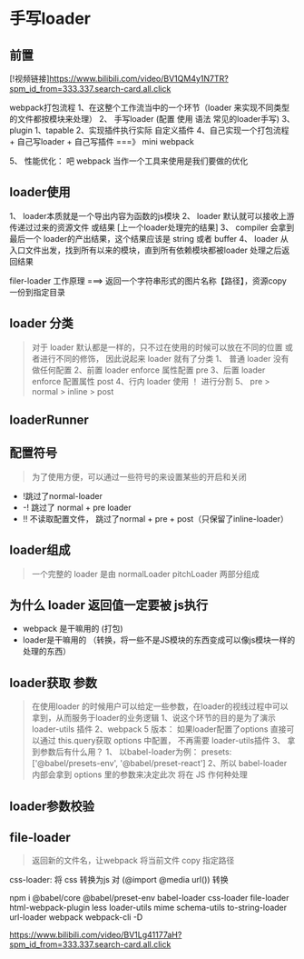 # 手写loader

## 前置

[!视频链接]<https://www.bilibili.com/video/BV1QM4y1N7TR?spm_id_from=333.337.search-card.all.click>

webpack打包流程
 1、在这整个工作流当中的一个环节（loader 来实现不同类型的文件都按模块来处理）
 2、 手写loader (配置 使用 语法 常见的loader手写)
 3、 plugin
     1、tapable
     2、实现插件执行实际 自定义插件
  4、自己实现一个打包流程 + 自己写loader + 自己写插件 ===》 mini webpack

5、 性能优化： 吧 webpack 当作一个工具来使用是我们要做的优化

## loader使用

1、 loader本质就是一个导出内容为函数的js模块
2、 loader 默认就可以接收上游传递过过来的资源文件 或结果 [上一个loader处理完的结果]
3、 compiler 会拿到最后一个 loader的产出结果，这个结果应该是 string 或者 buffer
4、 loader 从入口文件出发，找到所有以来的模块，直到所有依赖模块都被loader 处理之后返回结果

filer-loader 工作原理 ===> 返回一个字符串形式的图片名称【路径】，资源copy 一份到指定目录

## loader 分类

> 对于 loader 默认都是一样的，只不过在使用的时候可以放在不同的位置 或者进行不同的修饰， 因此说起来 loader 就有了分类
 1、 普通 loader   没有做任何配置
 2、前置 loader    enforce 属性配置 pre
 3、后置 loader    enforce 配置属性 post
 4、行内 loader    使用 ！ 进行分割
 5、 pre > normal > inline > post

## loaderRunner

## 配置符号

> 为了使用方便，可以通过一些符号的来设置某些的开启和关闭

- !跳过了normal-loader
- -!  跳过了 normal + pre loader
- !! 不读取配置文件， 跳过了normal + pre + post（只保留了inline-loader）

## loader组成

> 一个完整的 loader 是由 normalLoader pitchLoader 两部分组成

## 为什么 loader 返回值一定要被 js执行

- webpack 是干嘛用的 (打包)
- loader是干嘛用的  （转换，将一些不是JS模块的东西变成可以像js模块一样的处理的东西）

## loader获取 参数

 > 在使用loader 的时候用户可以给定一些参数，在loader的视线过程中可以拿到，从而服务于loader的业务逻辑
 1、说这个环节的目的是为了演示 loader-utils 插件
 2、webpack 5 版本： 如果loader配置了options 直接可以通过 this.query获取  options 中配置， 不再需要 loader-utils插件
 3、 拿到参数后有什么用？
     1、 以babel-loader为例： presets:['@babel/presets-env', '@babel/preset-react']
     2、所以 babel-loader 内部会拿到 options 里的参数来决定此次 将在 JS 作何种处理

## loader参数校验

## file-loader

  > 返回新的文件名，让webpack 将当前文件 copy 指定路径

  css-loader: 将 css 转换为js
  对 (@import  @media  url()) 转换

npm i @babel/core @babel/preset-env babel-loader css-loader file-loader html-webpack-plugin less  loader-utils mime schema-utils to-string-loader url-loader webpack webpack-cli -D

<https://www.bilibili.com/video/BV1Lg41177aH?spm_id_from=333.337.search-card.all.click>
